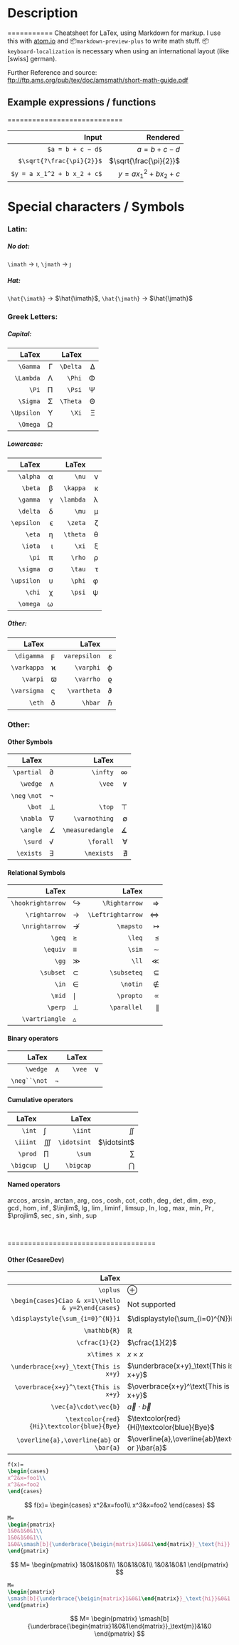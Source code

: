 # Description
===========
Cheatsheet for LaTex, using Markdown for markup. I use this with [atom.io](https://atom.io/)
and :package:`markdown-preview-plus` to write math stuff. :package:`keyboard-localization`
is necessary when using an international layout (like [swiss] german).

Further Reference and source: ftp://ftp.ams.org/pub/tex/doc/amsmath/short-math-guide.pdf

## Example expressions / functions
============================

Input             | Rendered        |
-----------------:|----------------:|
`$a = b + c − d$` | $a = b + c − d$ |
`$\sqrt{?\frac{\pi}{2}}$` | $\sqrt{\frac{\pi}{2}}$ |
`$y = a x_1^2 + b x_2 + c$` | $y = a x_1^2 + b x_2 + c$ |

Special characters / Symbols
============================
### Latin:
##### No dot:  
`\imath` $\rightarrow$ $\imath$,
`\jmath` $\rightarrow$ $\jmath$

##### Hat:  
`\hat{\imath}`  $\rightarrow$ $\hat{\imath}$,
`\hat{\jmath}`  $\rightarrow$ $\hat{\jmath}$

### Greek Letters:
##### Capital:
LaTex      |   | LaTex    |   |
----------:|--:|---------:|--:|
`\Gamma`   | Γ | `\Delta` | ∆ |
`\Lambda`  | Λ | `\Phi`   | Φ |
`\Pi`      | Π | `\Psi`   | Ψ |
`\Sigma`   | Σ | `\Theta` | Θ |
`\Upsilon` | Υ | `\Xi`    | Ξ |
`\Omega`   | Ω |          |   |

##### Lowercase:
LaTex      |   | LaTex     |   |
----------:|--:|----------:|--:|
`\alpha`   | α | `\nu`     | ν |
`\beta`    | β | `\kappa`  | κ |
`\gamma`   | γ | `\lambda` | λ |
`\delta`   | δ |  `\mu`    | µ |    
`\epsilon` | ϵ | `\zeta`   | ζ |
`\eta`     | η | `\theta`  | θ |
`\iota`    | ι | `\xi`     | ξ |
`\pi`      | π | `\rho`    | ρ |
`\sigma`   | σ | `\tau`    | τ |
`\upsilon` | υ | `\phi`    | φ |
`\chi`     | χ | `\psi`    | ψ |
`\omega`   | ω |           |   |

##### Other:
LaTex       |   | LaTex       |   |
-----------:|---|------------:|--:|
`\digamma`  | ϝ | `varepsilon`| ε       |
`\varkappa` | ϰ | `\varphi`   | ϕ       |
`\varpi`    | ϖ | `\varrho`   | ϱ       |
`\varsigma` | ς | `\vartheta` | ϑ       |
`\eth`      | ð | `\hbar`     | $\hbar$ |


### Other:
#### Other Symbols
LaTex         |   | LaTex            |   |
-------------:|---|-----------------:|--:|
`\partial`    | ∂ | `\infty`         | ∞ |
`\wedge`      | ∧ | `\vee`           | ∨ |
`\neg` `\not` | ¬ |                  |   |
`\bot`        | ⊥ | `\top`           | ⊤ |
`\nabla`      | ∇ | `\varnothing`    | ∅ |
`\angle`      | ∠ | `\measuredangle` | ∡ |
`\surd`       | √ | `\forall`        | ∀ |
`\exists`     | ∃ | `\nexists`       | ∄ |

#### Relational Symbols
LaTex             |   | LaTex              |          |
-----------------:|---|-------------------:|---------:|
`\hookrightarrow` | ↪      | `\Rightarrow`     | ⇒         |
`\rightarrow`     | →      | `\Leftrightarrow` | ⇔         |
`\nrightarrow`    | ↛      | `\mapsto`         | $\mapsto$ |
`\geq`            | ≥      | `\leq`            | ≤         |
`\equiv`          | ≡      | `\sim`            | ∼         |
`\gg`             | ≫      | `\ll`            | ≪          |
`\subset`          | ⊂     | `\subseteq`     | ⊆           |
`\in`             | ∈      | `\notin`         | ∉          |
`\mid`            | $\mid$ | `\propto`        | ∝          |
`\perp`            | ⊥     | ` \parallel`     | ∥          |
`\vartriangle`     | $\vartriangle$

#### Binary operators
LaTex        |   | LaTex  |   |
------------:|---|-------:|--:|
`\wedge`     | ∧ | `\vee` | ∨ |
`\neg``\not` | ¬ |        |   |

#### Cumulative operators
LaTex     |           | LaTex       |             |
---------:|-----------|------------:|------------:|
`\int`    | ∫         | `\iint`     | $\iint$     |
`\iiint`  | $\iiint$  | `\idotsint` | $\idotsint$ |
`\prod`   | $\prod$   | `\sum`      | $\sum$      |
`\bigcup` | $\bigcup$ | `\bigcap`   | $\bigcap$   |

#### Named operators
$\arccos$,
$\arcsin$,
$\arctan$,
$\arg$,
$\cos$,
$\cosh$,
$\cot$,
$\coth$,
$\deg$,
$\det$,
$\dim$,
$\exp$,
$\gcd$,
$\hom$,
$\inf$,
$\injlim$,
$\lg$,
$\lim$,
$\liminf$,
$\limsup$,
$\ln$,
$\log$,
$\max$,
$\min$,
$\Pr$,
$\projlim$,
$\sec$,
$\sin$,
$\sinh$,
$\sup$

<br>

====================================
#### Other (CesareDev)
LaTex     |           |
---------:|-----------|
`\oplus`  | $\oplus$  |
`\begin{cases}Ciao & x=1\\Hello & y=2\end{cases}` | Not supported |
`\displaystyle{\sum_{i=0}^{N}}i` | $\displaystyle{\sum_{i=0}^{N}}i$ |
`\mathbb{R}` | $\mathbb{R}$ |
`\cfrac{1}{2}` | $\cfrac{1}{2}$ |
`x\times x` | $x\times x$ |
`\underbrace{x+y}_\text{This is x+y}` | $\underbrace{x+y}_\text{This is x+y}$ |
`\overbrace{x+y}^\text{This is x+y}` | $\overbrace{x+y}^\text{This is x+y}$ |
`\vec{a}\cdot\vec{b}` | $\vec{a}\cdot\vec{b}$ |
`\textcolor{red}{Hi}\textcolor{blue}{Bye}` | $\textcolor{red}{Hi}\textcolor{blue}{Bye}$ |
`\overline{a},\overline{ab}` or `\bar{a}` | $\overline{a},\overline{ab}\text{ or }\bar{a}$ |
```latex
f(x)=
\begin{cases}
x^2&x=foo1\\
x^3&x=foo2
\end{cases}
```
$$
f(x)=
\begin{cases}
x^2&x=foo1\\
x^3&x=foo2
\end{cases}
$$
```latex
M=
\begin{pmatrix}
1&0&1&0&1\\
1&0&1&0&1\\
1&0&\smash[b]{\underbrace{\beigin{matrix}1&0&1\end{matrix}}_\text{hi}}
\end{pmatrix}
```
$$
M=
\begin{pmatrix}
1&0&1&0&1\\
1&0&1&0&1\\
1&0&1&0&1
\end{pmatrix}
$$
```latex
M=
\begin{pmatrix}
\smash[b]{\underbrace{\beigin{matrix}1&0&1\end{matrix}}_\text{hi}}&0&1
\end{pmatrix}
```
$$
M=
\begin{pmatrix}
\smash[b]{\underbrace{\begin{matrix}1&0&1\end{matrix}}_\text{m}}&1&0
\end{pmatrix}
$$
